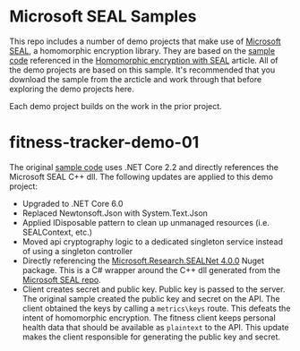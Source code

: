 Microsoft SEAL Samples
======================

This repo includes a number of demo projects that make use of [Microsoft SEAL](https://www.microsoft.com/en-us/research/project/microsoft-seal/), a homomorphic encryption library. They are based on the [sample code](https://zarmada.blob.core.windows.net/ai-school-module-updates/ai-school-lab-seal.zip) referenced in the [Homomorphic encryption with SEAL](https://learn.microsoft.com/en-us/azure/architecture/solution-ideas/articles/homomorphic-encryption-seal) article. All of the demo projects are based on this sample. It's recommended that you download the sample from the arcticle and work through that before exploring the demo projects here.

Each demo project builds on the work in the prior project.

# fitness-tracker-demo-01

The original [sample code](https://zarmada.blob.core.windows.net/ai-school-module-updates/ai-school-lab-seal.zip) uses .NET Core 2.2 and directly references the Microsoft SEAL C++ dll. The following updates are applied to this demo project:

- Upgraded to .NET Core 6.0
- Replaced Newtonsoft.Json with System.Text.Json
- Applied IDisposable pattern to clean up unmanaged resources (i.e. SEALContext, etc.)
- Moved api cryptography logic to a dedicated singleton service instead of using a singleton controller
- Directly referencing the [Microsoft.Research.SEALNet 4.0.0](https://www.nuget.org/packages/Microsoft.Research.SEALNet/) Nuget package. This is a C# wrapper around the C++ dll generated from the [Microsoft SEAL repo](https://github.com/microsoft/SEAL).
- Client creates secret and public key. Public key is passed to the server. The original sample created the public key and secret on the API. The client obtained the keys by calling a `metrics\keys` route. This defeats the intent of homomorphic encryption. The fitness client keeps personal health data that should be available as `plaintext` to the API. This update makes the client responsible for generating the public key and secret.



